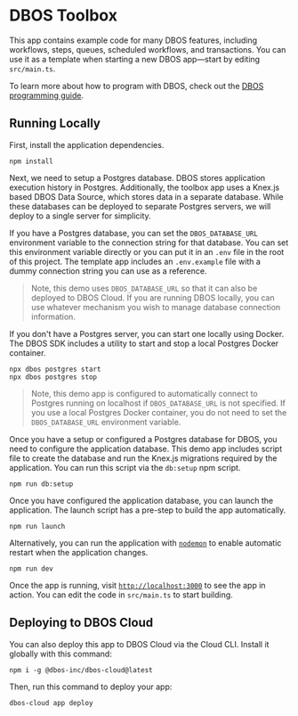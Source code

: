 # DBOS Toolbox

This app contains example code for many DBOS features, including workflows, steps, queues, scheduled workflows, and transactions.
You can use it as a template when starting a new DBOS app&mdash;start by editing `src/main.ts`.

To learn more about how to program with DBOS, check out the [DBOS programming guide](https://docs.dbos.dev/typescript/programming-guide).

## Running Locally

First, install the application dependencies.

```shell
npm install
```

Next, we need to setup a Postgres database.
DBOS stores application execution history in Postgres.
Additionally, the toolbox app uses a Knex.js based DBOS Data Source, which stores data in a separate database.
While these databases can be deployed to separate Postgres servers, we will deploy to a single server for simplicity.

If you have a Postgres database, you can set the `DBOS_DATABASE_URL` environment variable to the connection string for that database.
You can set this environment variable directly or you can put it in an `.env` file in the root of this project.
The template app includes an `.env.example` file with a dummy connection string you can use as a reference.

> Note, this demo uses `DBOS_DATABASE_URL` so that it can also be deployed to DBOS Cloud.
> If you are running DBOS locally, you can use whatever mechanism you wish to manage database connection information.

If you don't have a Postgres server, you can start one locally using Docker.
The DBOS SDK includes a utility to start and stop a local Postgres Docker container.

```shell
npx dbos postgres start
npx dbos postgres stop
```

> Note, this demo app is configured to automatically connect to Postgres running on localhost if `DBOS_DATABASE_URL` is not specified.
> If you use a local Postgres Docker container, you do not need to set the `DBOS_DATABASE_URL` environment variable.

Once you have a setup or configured a Postgres database for DBOS, you need to configure the application database.
This demo app includes script file to create the database and run the Knex.js migrations required by the application.
You can run this script via the `db:setup` npm script.

```shell
npm run db:setup
```

Once you have configured the application database, you can launch the application.
The launch script has a pre-step to build the app automatically.

```shell
npm run launch
```

Alternatively, you can run the application with [`nodemon`](https://nodemon.io/)
to enable automatic restart when the application changes.

```shell
npm run dev
```

Once the app is running, visit [`http://localhost:3000`](http://localhost:3000) to see the app in action.
You can edit the code in `src/main.ts` to start building.

## Deploying to DBOS Cloud

You can also deploy this app to DBOS Cloud via the Cloud CLI.
Install it globally with this command:

```shell
npm i -g @dbos-inc/dbos-cloud@latest
```

Then, run this command to deploy your app:

```shell
dbos-cloud app deploy
```
